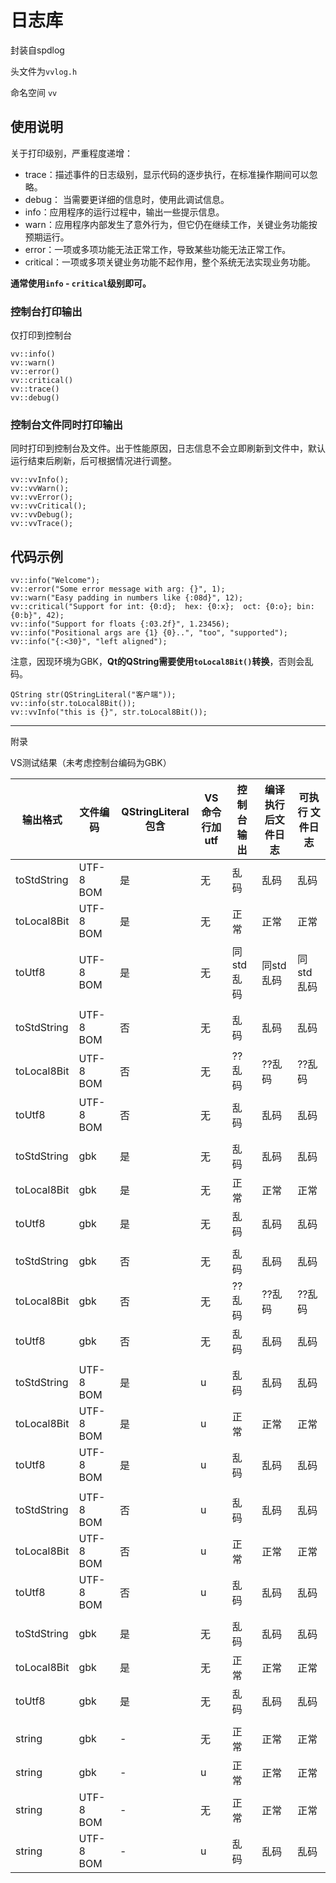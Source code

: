 # 日志库

封装自spdlog

头文件为`vvlog.h`

命名空间 `vv`

## 使用说明

关于打印级别，严重程度递增：

- trace：描述事件的日志级别，显示代码的逐步执行，在标准操作期间可以忽略。
- debug： 当需要更详细的信息时，使用此调试信息。
- info：应用程序的运行过程中，输出一些提示信息。
- warn：应用程序内部发生了意外行为，但它仍在继续工作，关键业务功能按预期运行。
- error：一项或多项功能无法正常工作，导致某些功能无法正常工作。
- critical：一项或多项关键业务功能不起作用，整个系统无法实现业务功能。

**通常使用`info` - `critical`级别即可。**

### 控制台打印输出

仅打印到控制台

```
vv::info()
vv::warn()
vv::error()
vv::critical()
vv::trace()
vv::debug()
```

### 控制台文件同时打印输出

同时打印到控制台及文件。出于性能原因，日志信息不会立即刷新到文件中，默认运行结束后刷新，后可根据情况进行调整。

```
vv::vvInfo();
vv::vvWarn();
vv::vvError();
vv::vvCritical();
vv::vvDebug();
vv::vvTrace();
```

## 代码示例

```
vv::info("Welcome");
vv::error("Some error message with arg: {}", 1);
vv::warn("Easy padding in numbers like {:08d}", 12);
vv::critical("Support for int: {0:d};  hex: {0:x};  oct: {0:o}; bin: {0:b}", 42);
vv::info("Support for floats {:03.2f}", 1.23456);
vv::info("Positional args are {1} {0}..", "too", "supported");
vv::info("{:<30}", "left aligned");
```

注意，因现环境为GBK，**Qt的QString需要使用`toLocal8Bit()`转换**，否则会乱码。

```
QString str(QStringLiteral("客户端"));
vv::info(str.toLocal8Bit());
vv::vvInfo("this is {}", str.toLocal8Bit());
```



----

附录

VS测试结果（未考虑控制台编码为GBK）

| 输出格式    | 文件编码  | QStringLiteral包含 | VS命令行加utf | 控制台输出 | 编译执行后文件日志 | 可执行 文件日志 |
| ----------- | --------- | ------------------ | ------------- | ---------- | ------------------ | --------------- |
| toStdString | UTF-8 BOM | 是                 | 无            | 乱码       | 乱码               | 乱码            |
| toLocal8Bit | UTF-8 BOM | 是                 | 无            | 正常       | 正常               | 正常            |
| toUtf8      | UTF-8 BOM | 是                 | 无            | 同std乱码  | 同std乱码          | 同std乱码       |
|             |           |                    |               |            |                    |                 |
| toStdString | UTF-8 BOM | 否                 | 无            | 乱码       | 乱码               | 乱码            |
| toLocal8Bit | UTF-8 BOM | 否                 | 无            | ??乱码     | ??乱码             | ??乱码          |
| toUtf8      | UTF-8 BOM | 否                 | 无            | 乱码       | 乱码               | 乱码            |
|             |           |                    |               |            |                    |                 |
| toStdString | gbk       | 是                 | 无            | 乱码       | 乱码               | 乱码            |
| toLocal8Bit | gbk       | 是                 | 无            | 正常       | 正常               | 正常            |
| toUtf8      | gbk       | 是                 | 无            | 乱码       | 乱码               | 乱码            |
|             |           |                    |               |            |                    |                 |
| toStdString | gbk       | 否                 | 无            | 乱码       | 乱码               | 乱码            |
| toLocal8Bit | gbk       | 否                 | 无            | ??乱码     | ??乱码             | ??乱码          |
| toUtf8      | gbk       | 否                 | 无            | 乱码       | 乱码               | 乱码            |
|             |           |                    |               |            |                    |                 |
| toStdString | UTF-8 BOM | 是                 | u             | 乱码       | 乱码               | 乱码            |
| toLocal8Bit | UTF-8 BOM | 是                 | u             | 正常       | 正常               | 正常            |
| toUtf8      | UTF-8 BOM | 是                 | u             | 乱码       | 乱码               | 乱码            |
|             |           |                    |               |            |                    |                 |
| toStdString | UTF-8 BOM | 否                 | u             | 乱码       | 乱码               | 乱码            |
| toLocal8Bit | UTF-8 BOM | 否                 | u             | 正常       | 正常               | 正常            |
| toUtf8      | UTF-8 BOM | 否                 | u             | 乱码       | 乱码               | 乱码            |
|             |           |                    |               |            |                    |                 |
| toStdString | gbk       | 是                 | 无            | 乱码       | 乱码               | 乱码            |
| toLocal8Bit | gbk       | 是                 | 无            | 正常       | 正常               | 正常            |
| toUtf8      | gbk       | 是                 | 无            | 乱码       | 乱码               | 乱码            |
|             |           |                    |               |            |                    |                 |
| string      | gbk       | -                  | 无            | 正常       | 正常               | 正常            |
| string      | gbk       | -                  | u             | 正常       | 正常               | 正常            |
| string      | UTF-8 BOM | -                  | 无            | 正常       | 正常               | 正常            |
| string      | UTF-8 BOM | -                  | u             | 乱码       | 乱码               | 乱码            |

